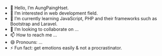 - 👋 Hello, I’m AungPaingHset.
- 👀 I’m interested in web development field.
- 🌱 I’m currently learning JavaScript, PHP and their frameworks such as Bootstrap and Laravel.
- 💞️ I’m looking to collaborate on ...
- 📫 How to reach me ...
- 😄 Pronouns: ...
- ⚡ Fun fact: get emotions easily & not a procrastinator.

<!---
AungPaingHset/AungPaingHset is a ✨ special ✨ repository because its `README.md` (this file) appears on your GitHub profile.
You can click the Preview link to take a look at your changes.
--->

